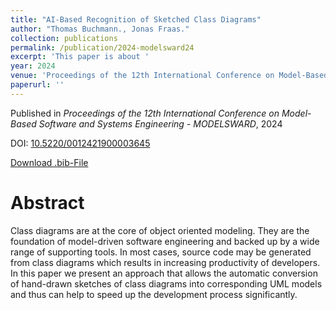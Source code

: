 ```yaml
---
title: "AI-Based Recognition of Sketched Class Diagrams"
author: "Thomas Buchmann., Jonas Fraas."
collection: publications
permalink: /publication/2024-modelsward24
excerpt: 'This paper is about '
year: 2024
venue: 'Proceedings of the 12th International Conference on Model-Based Software and Systems Engineering - MODELSWARD'
paperurl: ''
---
```


Published in *Proceedings of the 12th International Conference on Model-Based Software and Systems Engineering - MODELSWARD*, 2024

DOI: [10.5220/0012421900003645](https://doi.org/10.5220/0012421900003645)

[Download .bib-File](https://tbuchmann.github.io/files/modelsward24.bib)

Abstract
=====

Class diagrams are at the core of object oriented modeling. They are the foundation of model-driven software engineering and backed up by a wide range of supporting tools. In most cases, source code may be generated from class diagrams which results in increasing productivity of developers. In this paper we present an approach that allows the automatic conversion of hand-drawn sketches of class diagrams into corresponding UML models and thus can help to speed up the development process significantly.